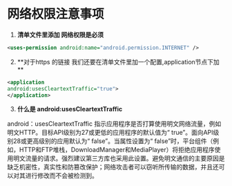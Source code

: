 # 网络权限注意事项  

1. **清单文件里添加 网络权限是必须** 

```xml
<uses-permission android:name="android.permission.INTERNET" />  
```

2. **对于https 的链接 我们还要在清单文件里加一个配置,application节点下加 **

```xml
<application 
android:usesCleartextTraffic="true">
</application>
```



3. **什么是 android:usesCleartextTraffic** 

android：usesCleartextTraffic 指示应用程序是否打算使用明文网络流量，例如明文HTTP。目标API级别为27或更低的应用程序的默认值为“ true”。面向API级别28或更高级别的应用默认为“ false”。当属性设置为“ false”时，平台组件（例如，HTTP和FTP堆栈，DownloadManager和MediaPlayer）将拒绝应用程序使用明文流量的请求。强烈建议第三方库也采用此设置。避免明文通信的主要原因是缺乏机密性，真实性和防篡改保护；网络攻击者可以窃听所传输的数据，并且还可以对其进行修改而不会被检测到。

